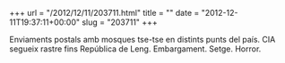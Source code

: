 +++
url = "/2012/12/11/203711.html"
title = ""
date = "2012-12-11T19:37:11+00:00"
slug = "203711"
+++

<p>Enviaments postals amb mosques tse-tse en distints punts del país. CIA segueix rastre fins República de Leng. Embargament. Setge. Horror.</p>
